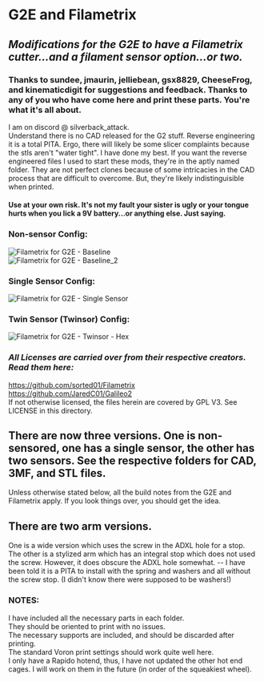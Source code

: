 # G2E and Filametrix
## _Modifications for the G2E to have a Filametrix cutter...and a filament sensor option...or two._  
### Thanks to sundee, jmaurin, jelliebean, gsx8829, CheeseFrog, and kinematicdigit for suggestions and feedback. Thanks to any of you who have come here and print these parts. You're what it's all about.  
I am on discord @ silverback_attack.  
Understand there is no CAD released for the G2 stuff. Reverse engineering it is a total PITA. Ergo, there will likely be some slicer complaints because the stls aren't "water tight". I have done my best. If you want the reverse engineered files I used to start these mods, they're in the aptly named folder. They are not perfect clones because of some intricacies in the CAD process that are difficult to overcome. But, they're likely indistinguisible when printed.  
#### Use at your own risk. It's not my fault your sister is ugly or your tongue hurts when you lick a 9V battery...or anything else. Just saying.  

### Non-sensor Config:  
![Filametrix for G2E - Baseline](https://github.com/IRTrail/Voron-Stuff/assets/53546870/971e3992-9a19-41cd-ba88-7a4262078c5e)   
![Filametrix for G2E - Baseline_2](https://github.com/IRTrail/Voron-Stuff/assets/53546870/f2b1baad-611c-4490-8393-d75df3c98c23)  

### Single Sensor Config:  
![Filametrix for G2E - Single Sensor](https://github.com/IRTrail/Voron-Stuff/assets/53546870/d396f91a-6356-4e1e-9b5f-fdacacf5937b)  

### Twin Sensor (Twinsor) Config:  
![Filametrix for G2E - Twinsor - Hex](https://github.com/IRTrail/Voron-Stuff/assets/53546870/72df904c-5bd1-4afa-8aa7-244e5654a124)  

### _All Licenses are carried over from their respective creators. Read them here:_
https://github.com/sorted01/Filametrix  
https://github.com/JaredC01/Galileo2  
If not otherwise licensed, the files herein are covered by GPL V3. See LICENSE in this directory.  

## There are now three versions. One is non-sensored, one has a single sensor, the other has two sensors. See the respective folders for CAD, 3MF, and STL files.
Unless otherwise stated below, all the build notes from the G2E and Filametrix apply. If you look things over, you should get the idea.

## There are two arm versions.  
One is a wide version which uses the screw in the ADXL hole for a stop.  
The other is a stylized arm which has an integral stop which does not used the screw. However, it does obscure the ADXL hole somewhat.
-- I have been told it is a PITA to install with the spring and washers and all without the screw stop. (I didn't know there were supposed to be washers!)

### NOTES:  
I have included all the necessary parts in each folder.  
They should be oriented to print with no issues.  
The necessary supports are included, and should be discarded after printing.  
The standard Voron print settings should work quite well here.  
I only have a Rapido hotend, thus, I have not updated the other hot end cages. I will work on them in the future (in order of the squeakiest wheel).
